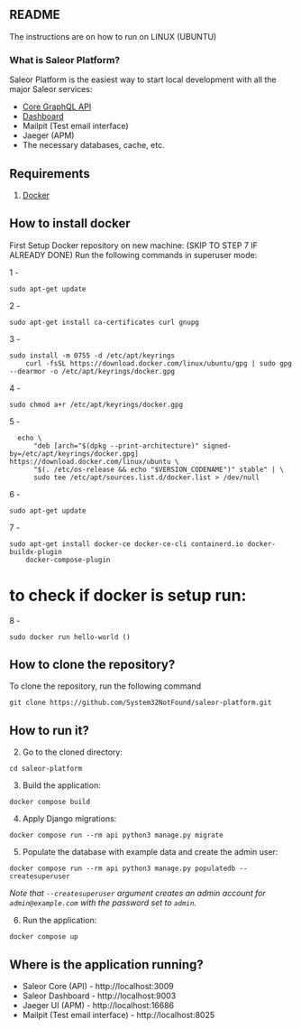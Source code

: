 ## README


The instructions are on how to run on LINUX (UBUNTU)
### What is Saleor Platform?

Saleor Platform is the easiest way to start local development with all the major Saleor services:
- [Core GraphQL API](https://github.com/saleor/saleor)
- [Dashboard](https://github.com/saleor/saleor-dashboard)
- Mailpit (Test email interface)
- Jaeger (APM)
- The necessary databases, cache, etc.

## Requirements
1. [Docker](https://docs.docker.com/install/)


## How to install docker

First Setup Docker repository on new machine:
(SKIP TO STEP 7 IF ALREADY DONE)
Run the following commands in superuser mode:

1 - 
```shell
sudo apt-get update
```

2 - 
```shell
sudo apt-get install ca-certificates curl gnupg
```
3 - 
```shell
sudo install -m 0755 -d /etc/apt/keyrings
    curl -fsSL https://download.docker.com/linux/ubuntu/gpg | sudo gpg --dearmor -o /etc/apt/keyrings/docker.gpg
```
4 - 
```shell
sudo chmod a+r /etc/apt/keyrings/docker.gpg
```
5 - 
```shell
  echo \
      "deb [arch="$(dpkg --print-architecture)" signed-by=/etc/apt/keyrings/docker.gpg] https://download.docker.com/linux/ubuntu \
      "$(. /etc/os-release && echo "$VERSION_CODENAME")" stable" | \
      sudo tee /etc/apt/sources.list.d/docker.list > /dev/null
```
6 - 
```shell
sudo apt-get update
```
7 - 
```shell
sudo apt-get install docker-ce docker-ce-cli containerd.io docker-buildx-plugin   
    docker-compose-plugin
```
# to check if docker is setup run:
8 - 
```shell
sudo docker run hello-world ()
```
## How to clone the repository?

To clone the repository, run the following command

```
git clone https://github.com/System32NotFound/saleor-platform.git
```

## How to run it?


2. Go to the cloned directory:
```shell
cd saleor-platform
```

3. Build the application:
```shell
docker compose build
```

4. Apply Django migrations:
```shell
docker compose run --rm api python3 manage.py migrate
```

5. Populate the database with example data and create the admin user:
```shell
docker compose run --rm api python3 manage.py populatedb --createsuperuser
```
*Note that `--createsuperuser` argument creates an admin account for `admin@example.com` with the password set to `admin`.*

6. Run the application:
```shell
docker compose up
```

## Where is the application running?
- Saleor Core (API) - http://localhost:3009
- Saleor Dashboard - http://localhost:9003
- Jaeger UI (APM) - http://localhost:16686
- Mailpit (Test email interface) - http://localhost:8025

